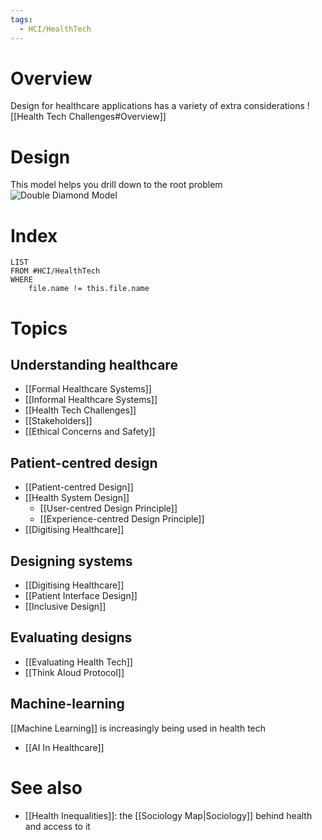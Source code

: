 ```yaml
---
tags:
  - HCI/HealthTech
---
```

# Overview
Design for healthcare applications has a variety of extra considerations
![[Health Tech Challenges#Overview]] 

# Design
This model helps you drill down to the root problem
![Double Diamond Model](https://miro.medium.com/v2/resize:fit:2000/1*plChYNkaj7TWsLPImkB41A.png)
# Index
```dataview
LIST
FROM #HCI/HealthTech 
WHERE
	file.name != this.file.name
```

# Topics

## Understanding healthcare

- [[Formal Healthcare Systems]]
- [[Informal Healthcare Systems]]
- [[Health Tech Challenges]]
- [[Stakeholders]]
- [[Ethical Concerns and Safety]]

## Patient-centred design

- [[Patient-centred Design]]
- [[Health System Design]]
	- [[User-centred Design Principle]]
	- [[Experience-centred Design Principle]]
- [[Digitising Healthcare]]

## Designing systems
- [[Digitising Healthcare]]
- [[Patient Interface Design]]
- [[Inclusive Design]]

## Evaluating designs

- [[Evaluating Health Tech]]
- [[Think Aloud Protocol]]

## Machine-learning

[[Machine Learning]] is increasingly being used in health tech

- [[AI In Healthcare]]

# See also
- [[Health Inequalities]]: the [[Sociology Map|Sociology]] behind health and access to it
